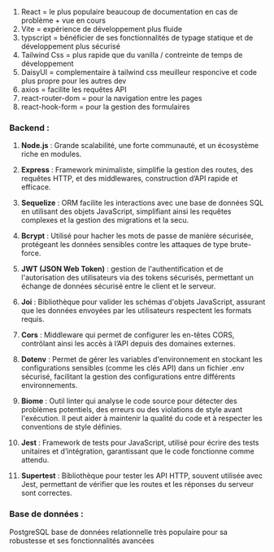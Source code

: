 1. React = le plus populaire beaucoup de documentation en cas de problème + vue en cours
2. Vite = expérience de développement plus fluide
3. typscript = bénéficier de ses fonctionnalités de typage statique et de développement plus sécurisé
4. Tailwind Css = plus rapide que du vanilla / contreinte de temps de développement
5. DaisyUI = complementaire à tailwind css meuilleur responcive et code plus propre pour les autres dev
6. axios = facilite les requêtes API
7. react-router-dom = pour la navigation entre les pages
8. react-hook-form = pour la gestion des formulaires

  
### Backend :

1. **Node.js** :
Grande scalabilité, une forte communauté, et un écosystème riche en modules.

2. **Express** :
Framework minimaliste, simplifie la gestion des routes, des requêtes HTTP, et des middlewares, construction d’API rapide et efficace.

3. **Sequelize** :
ORM facilite les interactions avec une base de données SQL en utilisant des objets JavaScript, simplifiant ainsi les requêtes complexes et la gestion des migrations et la secu.

4. **Bcrypt** :
Utilisé pour hacher les mots de passe de manière sécurisée, protégeant les données sensibles contre les attaques de type brute-force.

5. **JWT (JSON Web Token)** :
gestion de l'authentification et de l'autorisation des utilisateurs via des tokens sécurisés, permettant un échange de données sécurisé entre le client et le serveur.

6. **Joi** :
Bibliothèque pour valider les schémas d'objets JavaScript, assurant que les données envoyées par les utilisateurs respectent les formats requis.

7. **Cors** :
Middleware qui permet de configurer les en-têtes CORS, contrôlant ainsi les accès à l’API depuis des domaines externes.

8. **Dotenv** :
Permet de gérer les variables d'environnement en stockant les configurations sensibles (comme les clés API) dans un fichier .env sécurisé, facilitant la gestion des configurations entre différents environnements.

9. **Biome** : 
Outil linter qui analyse le code source pour détecter des problèmes potentiels, des erreurs ou des violations de style avant l'exécution. Il peut aider à maintenir la qualité du code et à respecter les conventions de style définies.

10. **Jest** :
Framework de tests pour JavaScript, utilisé pour écrire des tests unitaires et d’intégration, garantissant que le code fonctionne comme attendu.

11. **Supertest** :
Bibliothèque pour tester les API HTTP, souvent utilisée avec Jest, permettant de vérifier que les routes et les réponses du serveur sont correctes.

### Base de données :

PostgreSQL  base de données relationnelle très populaire pour sa robustesse et ses fonctionnalités avancées


